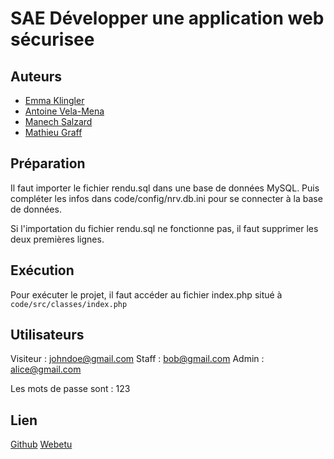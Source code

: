 # SAE Développer une application web sécurisee
## Auteurs
 - [Emma Klingler](https://github.com/emmaklingler)
 - [Antoine Vela-Mena](https://github.com/eniotnA57)
 - [Manech Salzard](https://github.com/LeChenam)
 - [Mathieu Graff](https://github.com/Cesareuh)

## Préparation
Il faut importer le fichier rendu.sql dans une base de données MySQL. Puis compléter les infos dans code/config/nrv.db.ini pour se connecter à la base de données.

Si l'importation du fichier rendu.sql ne fonctionne pas, il faut supprimer les deux premières lignes.

## Exécution
Pour exécuter le projet, il faut accéder au fichier index.php situé à ```code/src/classes/index.php```

## Utilisateurs
Visiteur : johndoe@gmail.com
Staff : bob@gmail.com
Admin : alice@gmail.com

Les mots de passe sont : 123

## Lien
[Github](https://github.com/Cesareuh/SAE-Developper-une-application-web-securisee)
[Webetu](https://webetu.iutnc.univ-lorraine.fr/~e6436u/SAE-Developper-une-application-web-securisee/code/src/classes/)
